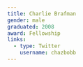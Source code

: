 ```yaml
---
title: Charlie Brafman
gender: male
graduated: 2008
award: Fellowship
links:
  - type: Twitter
    username: chazbobb
---
```


